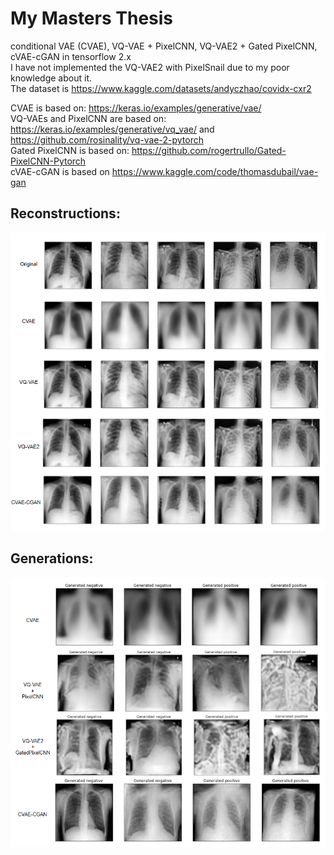 # My Masters Thesis
conditional VAE (CVAE), VQ-VAE + PixelCNN, VQ-VAE2 + Gated PixelCNN, cVAE-cGAN in tensorflow 2.x  
I have not implemented the VQ-VAE2 with PixelSnail due to my poor knowledge about it.  
The dataset is https://www.kaggle.com/datasets/andyczhao/covidx-cxr2  

CVAE is based on: https://keras.io/examples/generative/vae/   
VQ-VAEs and PixelCNN are based on: https://keras.io/examples/generative/vq_vae/ and https://github.com/rosinality/vq-vae-2-pytorch  
Gated PixelCNN is based on: https://github.com/rogertrullo/Gated-PixelCNN-Pytorch  
cVAE-cGAN is based on https://www.kaggle.com/code/thomasdubail/vae-gan  

## Reconstructions:  
<img src="https://github.com/TheEngineerProgrammer/my_masters_thesis/blob/main/imgs/reconstructions.png" alt="Reconstructions" width="600"/>

## Generations:  
<img src="https://github.com/TheEngineerProgrammer/my_masters_thesis/blob/main/imgs/generations_new.png" alt="Generations" width="600"/>
